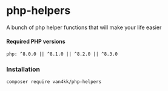 # php-helpers
A bunch of php helper functions that will make your life easier

#### Required PHP versions
```php: ^8.0.0 || ^8.1.0 || ^8.2.0 || ^8.3.0```

### Installation
```composer require van4kk/php-helpers```
